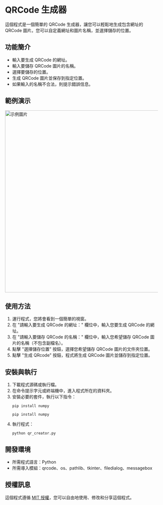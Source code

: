 # QRCode 生成器

這個程式是一個簡單的 QRCode 生成器，讓您可以輕鬆地生成包含網址的 QRCode 圖片。您可以自定義網址和圖片名稱，並選擇儲存的位置。

## 功能簡介

- 輸入要生成 QRCode 的網址。
- 輸入要儲存 QRCode 圖片的名稱。
- 選擇要儲存的位置。
- 生成 QRCode 圖片並保存到指定位置。
- 如果輸入的名稱不合法，則提示錯誤信息。

## 範例演示

<img src="pic/qrcode.gif" alt="示例圖片" width="600">

## 使用方法

1. 運行程式，您將會看到一個簡單的視窗。
2. 在 "請輸入要生成 QRCode 的網址：" 欄位中，輸入您要生成 QRCode 的網址。
3. 在 "請輸入要儲存 QRCode 的名稱：" 欄位中，輸入您希望儲存 QRCode 圖片的名稱（不包含副檔名）。
4. 點擊 "選擇儲存位置" 按鈕，選擇您希望儲存 QRCode 圖片的文件夾位置。
5. 點擊 "生成 QRcode" 按鈕，程式將生成 QRCode 圖片並儲存到指定位置。

## 安裝與執行

1. 下載程式源碼或執行檔。
2. 在命令提示字元或終端機中，進入程式所在的資料夾。
3. 安裝必要的套件，執行以下指令：
    ```
    pip install numpy
    ```
    ```
    pip install numpy
    ```
4. 執行程式：
    ```
    python qr_creator.py
    ```

## 開發環境

- 所需程式語言：Python
- 所需導入模組：qrcode、os、pathlib、tkinter、filedialog、messagebox

## 授權訊息

這個程式遵循 [MIT 授權](LICENSE.txt)，您可以自由地使用、修改和分享這個程式。
